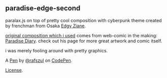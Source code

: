 paradise-edge-second
--------------------
paralax.js on top of pretty cool composition with cyberpunk theme created by frenchman from Osaka [Edgy Ziane](https://www.facebook.com/ednane.ziane).



[original composition which i used](https://www.facebook.com/EdgyZiane/photos/a.653434034743280.1073741828.653427504743933/693409510745732/?type=1&permPage=1) comes from web-comic in the making: [Paradise Diary](http://ednaneziane.wix.com/edgyscrawl#!paradise/c1kki). check out his page for more great artwork and comic itself.

i was merely fooling around with pretty graphics.

A [Pen](http://codepen.io/rafszul/pen/ab14611f21cfb8d992eb176e74fd7ece) by [@rafszul](http://codepen.io/rafszul) on [CodePen](http://codepen.io/).

[License](http://codepen.io/rafszul/pen/ab14611f21cfb8d992eb176e74fd7ece/license).